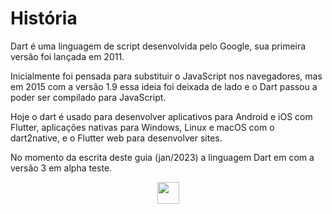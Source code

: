 # História

Dart é uma linguagem de script desenvolvida pelo Google, sua primeira versão foi lançada em 2011.

Inicialmente foi pensada para substituir o JavaScript nos navegadores, mas em 2015 com a versão 1.9 essa ideia foi deixada de lado e o Dart passou a poder ser compilado para JavaScript.

Hoje o dart é usado para desenvolver aplicativos para Android e iOS com Flutter, aplicações nativas para Windows, Linux e macOS com o dart2native, e o Flutter web para desenvolver sites.

No momento da escrita deste guia (jan/2023) a linguagem Dart em com a versão 3 em alpha teste.

<p align="center">
  <a href="../01-Ambiente/0-AmbienteLinux.md">
    <img src="../../4noobsAssets/proximo.svg" height=35>
  </a>
</p>